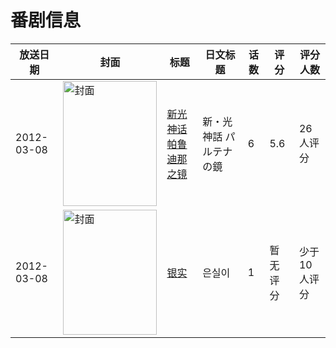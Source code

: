 # 番剧信息

|放送日期|封面|标题|日文标题|话数|评分|评分人数|
|---|---|---|---|---|---|---|
|2012-03-08|<img src="//lain.bgm.tv/pic/cover/c/b9/4f/79975_j47gX.jpg" alt="封面" style="width:150px;height:200px;object-fit:cover;">|[新光神话 帕鲁迪那之镜](https://bangumi.tv/subject/79975)|新・光神話 パルテナの鏡|6|5.6|26人评分|
|2012-03-08|<img src="//lain.bgm.tv/pic/cover/c/99/46/333962_Mk1tf.jpg" alt="封面" style="width:150px;height:200px;object-fit:cover;">|[银实](https://bangumi.tv/subject/333962)|은실이|1|暂无评分|少于10人评分|
